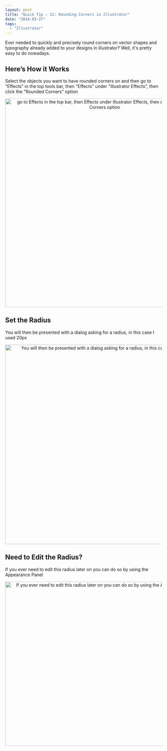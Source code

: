 ```yaml
---
layout: post
title: "Quick Tip – 12: Rounding Corners in Illustrator"
date: "2014-03-27"
tags: 
  - "Illustrator"
---
```


<p class="intro"><span class="dropcap">E</span>ver needed to quickly and precisely round corners on vector shapes and typography already added to your designs in illustrator? Well, it's pretty easy to do nowadays.</p>

<style>
.demoBox { text-align: center; }
</style>

## Here’s How it Works

Select the objects you want to have rounded corners on and then go to "Effects" in the top tools bar, then "Effects" under "Illustrator Effects", then click the "Rounded Corners" option

<div class="demoBox">
<img src="../../assets/img/content/uploads/2014/rounded-corners-menu.png" alt="go to Effects in the top bar, then Effects under Illustrator Effects, then click the Rounded Corners option" width="640" height="668"></div>

## Set the Radius

You will then be presented with a dialog asking for a radius, in this case I used 20px

<div class="demoBox">
<img src="../../assets/img/content/uploads/2014/rounded-corners.png" alt="You will then be presented with a dialog asking for a radius, in this case I used 20px" width="640" height="639"></div>

## Need to Edit the Radius?

If you ever need to edit this radius later on you can do so by using the Appearance Panel

<div class="demoBox">
<img src="../../assets/img/content/uploads/2014/rounded-corners-edit-1024x842.png" alt="If you ever need to edit this radius later on you can do so by using the Appearance Panel" width="640" height="526"></div>
